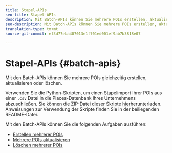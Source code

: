 ```yaml
---
title: Stapel-APIs
seo-title: Stapel-APIs
description: Mit Batch-APIs können Sie mehrere POIs erstellen, aktualisieren und löschen.
seo-description: Mit Batch-APIs können Sie mehrere POIs erstellen, aktualisieren und löschen.
translation-type: tm+mt
source-git-commit: ef3d77eba407013e1f701ed001ef9ab7b3818e07

---
```



# Stapel-APIs {#batch-apis}

Mit den Batch-APIs können Sie mehrere POIs gleichzeitig erstellen, aktualisieren oder löschen.

Verwenden Sie die Python-Skripten, um einen Stapelimport Ihrer POIs aus einer `.csv` Datei in die Places-Datenbank Ihres Unternehmens abzuschließen. Sie können die ZIP-Datei dieser Skripte [hier](https://github.com/adobe/places-scripts)herunterladen. Anweisungen zur Verwendung der Skripte finden Sie in der beiliegenden README-Datei.

Mit den Batch-APIs können Sie die folgenden Aufgaben ausführen:

* [Erstellen mehrerer POIs](/help/places-rest-apis/api-usage/manage-pois/batch-apis/create-multiple-pois.md)
* [Mehrere POIs aktualisieren](/help/places-rest-apis/api-usage/manage-pois/batch-apis/update-multiple-pois.md)
* [Löschen mehrerer POIs](/help/places-rest-apis/api-usage/manage-pois/batch-apis/delete-multiple-pois.md)
